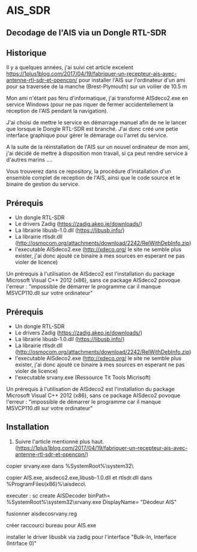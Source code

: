 # AIS_SDR

## Decodage de l'AIS via un Dongle RTL-SDR

## Historique

Il y a quelques années, j'ai suivi cet article excelent https://1plus1blog.com/2017/04/19/fabriquer-un-recepteur-ais-avec-antenne-rtl-sdr-et-opencpn/ pour installer l'AIS sur l'ordinateur d'un ami pour sa traversée de la manche (Brest-Plymouth) sur un voilier de 10.5 m

Mon ami n'étant pas féru d'informatique, j'ai transformé AISdeco2.exe en service Windows (pour ne pas riquer de fermer accidentellement la réception de l'AIS pendant la navigation).

J'ai choisi de mettre le service en démarrage manuel afin de ne le lancer que lorsque le Dongle RTL-SDR est branché. J'ai donc créé une petie interface graphique pour gérer le démarage ou l'arret du service.

A la suite de la réinstallation de l'AIS sur un nouvel ordinateur de mon ami, j'ai décidé de mettre à disposition mon travail, si ça peut rendre service à d'autres marins ....

Vous trouverez dans ce repository, la procédure d'installation d'un ensemble complet de reception de l'AIS, ainsi que le code source et le binaire de gestion du service.

## Prérequis

* Un dongle RTL-SDR
* Le drivers Zadig (https://zadig.akeo.ie/downloads/)
* La librairie libusb-1.0.dll (https://libusb.info/)
* La librairie rtlsdr.dll (http://osmocom.org/attachments/download/2242/RelWithDebInfo.zip)
* l'executable AISdeco2.exe (http://xdeco.org/ le site ne semble plus exister, j'ai donc ajouté ce binaire à mes sources en esperant ne pas violer de licence)

Un prérequis à l'utilisation de AISdeco2 est l'installation du package Microsoft Visual C++ 2012 (x86), sans ce package AISdeco2 povoque l'erreur : "impossible de démarrer le programme car il manque MSVCP110.dll sur votre ordinateur"

## Prérequis

* Un dongle RTL-SDR
* Le drivers Zadig (https://zadig.akeo.ie/downloads/)
* La librairie libusb-1.0.dll (https://libusb.info/)
* La librairie rtlsdr.dll (http://osmocom.org/attachments/download/2242/RelWithDebInfo.zip)
* l'executable AISdeco2.exe (http://xdeco.org/ le site ne semble plus exister, j'ai donc ajouté ce binaire à mes sources en esperant ne pas violer de licence)
* l'executable srvany.exe (Ressource Tit Tools Micrisoft)

Un prérequis à l'utilisation de AISdeco2 est l'installation du package Microsoft Visual C++ 2012 (x86), sans ce package AISdeco2 povoque l'erreur : "impossible de démarrer le programme car il manque MSVCP110.dll sur votre ordinateur"

## Installation

   1) Suivre l'article mentionné plus haut. (https://1plus1blog.com/2017/04/19/fabriquer-un-recepteur-ais-avec-antenne-rtl-sdr-et-opencpn/)

copier srvany.exe dans %SystemRoot%\system32\

copier AIS.exe, aisdeco2.exe,libusb-1.0.dll et rtlsdr.dll dans %ProgramFiles(x86)%\aisdeco\

executer : sc create AISDecoder binPath= %SystemRoot%\system32\srvany.exe DisplayName= "Déodeur AIS"

fusionner aisdecosrvany.reg

créer raccourci bureau pour AIS.exe

installer le driver libusbk via zadig pour l'interface "Bulk-In, Interface (Intrface 0)"
